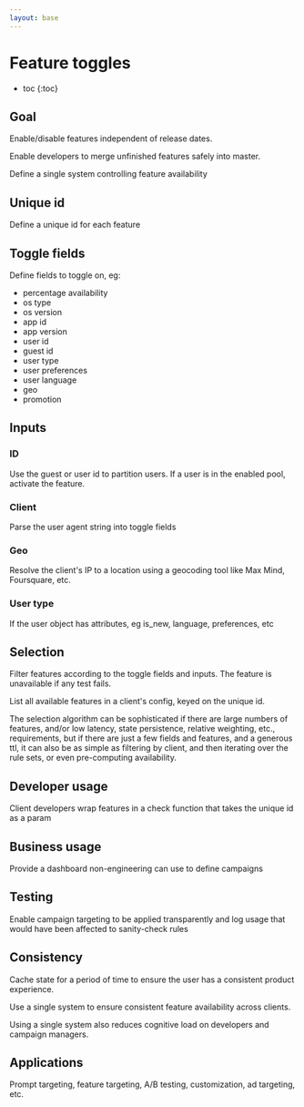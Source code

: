 ```yaml
---
layout: base
---
```



# Feature toggles

* toc
{:toc}


## Goal

Enable/disable features independent of release dates.

Enable developers to merge unfinished features safely into master.

Define a single system controlling feature availability


## Unique id

Define a unique id for each feature


## Toggle fields

Define fields to toggle on, eg:

- percentage availability
- os type
- os version
- app id
- app version
- user id
- guest id
- user type
- user preferences
- user language
- geo
- promotion


## Inputs

### ID

Use the guest or user id to partition users. If a user is in the enabled pool, activate the feature.


### Client

Parse the user agent string into toggle fields


### Geo

Resolve the client's IP to a location using a geocoding tool like Max Mind, Foursquare, etc.


### User type

If the user object has attributes, eg is_new, language, preferences, etc


## Selection

Filter features according to the toggle fields and inputs. The feature is unavailable if any test fails.

List all available features in a client's config, keyed on the unique id.

The selection algorithm can be sophisticated if there are large numbers of features, and/or low latency, state persistence, relative weighting, etc., requirements, but if there are just a few fields and features, and a generous ttl, it can also be as simple as filtering by client, and then iterating over the rule sets, or even pre-computing availability.


## Developer usage

Client developers wrap features in a check function that takes the unique id as a param


## Business usage

Provide a dashboard non-engineering can use to define campaigns


## Testing

Enable campaign targeting to be applied transparently and log usage that would have been affected to sanity-check rules


## Consistency

Cache state for a period of time to ensure the user has a consistent product experience.

Use a single system to ensure consistent feature availability across clients.

Using a single system also reduces cognitive load on developers and campaign managers.


## Applications

Prompt targeting, feature targeting, A/B testing, customization, ad targeting, etc.
